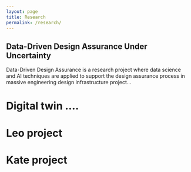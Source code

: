 ```yaml
---
layout: page
title: Research
permalink: /research/
---
```


## Data-Driven Design Assurance Under Uncertainty
Data-Driven Design Assurance is a research project where data science and AI techniques are applied to support the design assurance process in massive engineering design infrastructure project... 

# Digital twin ....

# Leo project

# Kate project
